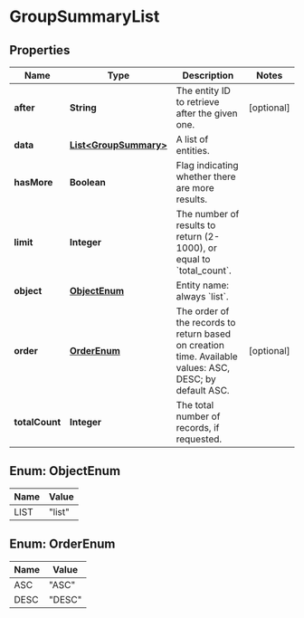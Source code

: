 
# GroupSummaryList

## Properties
Name | Type | Description | Notes
------------ | ------------- | ------------- | -------------
**after** | **String** | The entity ID to retrieve after the given one. |  [optional]
**data** | [**List&lt;GroupSummary&gt;**](GroupSummary.md) | A list of entities. | 
**hasMore** | **Boolean** | Flag indicating whether there are more results. | 
**limit** | **Integer** | The number of results to return (2-1000), or equal to &#x60;total_count&#x60;. | 
**object** | [**ObjectEnum**](#ObjectEnum) | Entity name: always &#x60;list&#x60;. | 
**order** | [**OrderEnum**](#OrderEnum) | The order of the records to return based on creation time. Available values: ASC, DESC; by default ASC. |  [optional]
**totalCount** | **Integer** | The total number of records, if requested. | 


<a name="ObjectEnum"></a>
## Enum: ObjectEnum
Name | Value
---- | -----
LIST | &quot;list&quot;


<a name="OrderEnum"></a>
## Enum: OrderEnum
Name | Value
---- | -----
ASC | &quot;ASC&quot;
DESC | &quot;DESC&quot;



